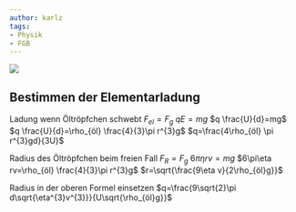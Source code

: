 ```yaml
---
author: karlz
tags:
- Physik
- FGB
---
```


![](Milikan-Versuch.png)

## Bestimmen der Elementarladung

Ladung wenn Öltröpfchen schwebt
$F_{el}=F_{g}$
$qE=mg$
$q \frac{U}{d}=mg$
$q \frac{U}{d}=\rho_{öl} \frac{4}{3}\pi r^{3}g$
$q=\frac{4\rho_{öl} \pi r^{3}gd}{3U}$

Radius des Öltröpfchen beim freien Fall
$F_{R}=F_{g}$
$6\pi\eta rv=mg$
$6\pi\eta rv=\rho_{öl} \frac{4}{3}\pi r^{3}g$
$r=\sqrt{\frac{9\eta v}{2\rho_{öl}g}}$

Radius in der oberen Formel einsetzen
$q=\frac{9\sqrt{2}\pi d\sqrt{\eta^{3}v^{3}}}{U\sqrt{\rho_{öl}g}}$
